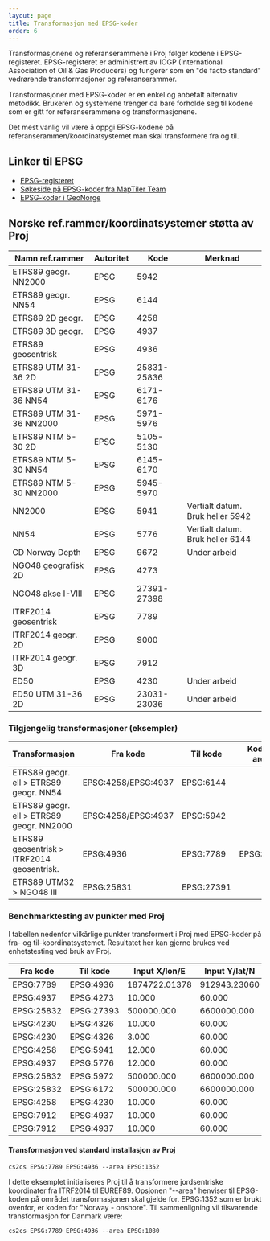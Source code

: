 ```yaml
---
layout: page
title: Transformasjon med EPSG-koder
order: 6
---
```


Transformasjonene og referanserammene i Proj følger kodene i EPSG-registeret. EPSG-registeret er administrert av IOGP (International Association of Oil & Gas Producers) og fungerer som en "de facto standard" vedrørende transformasjoner og referanserammer.		

Transformasjoner med EPSG-koder er en enkel og anbefalt alternativ metodikk. Brukeren og systemene trenger da bare forholde seg til kodene som er gitt for referanserammene og transformasjonene.		

Det mest vanlig vil være å oppgi EPSG-kodene på referanserammen/koordinatsystemet man skal transformere fra og til.		

## Linker til EPSG

* [EPSG-registeret](https://epsg.org/home.html)
* [Søkeside på EPSG-koder fra MapTiler Team](https://epsg.io/)
* [EPSG-koder i GeoNorge](https://register.geonorge.no/epsg-koder)

## Norske ref.rammer/koordinatsystemer støtta av Proj

| Namn ref.rammer         | Autoritet | Kode        | Merknad                          |
| ----------------------- | --------- | ----------- | -------------------------------- |
| ETRS89 geogr. NN2000    | EPSG      |        5942 |                                  |
| ETRS89 geogr. NN54      | EPSG      |        6144 |                                  |
| ETRS89 2D geogr.        | EPSG      |        4258 |                                  |
| ETRS89 3D geogr.        | EPSG      |        4937 |                                  |
| ETRS89 geosentrisk      | EPSG      |        4936 |                                  |
| ETRS89 UTM 31-36 2D     | EPSG      | 25831-25836 |                                  |
| ETRS89 UTM 31-36 NN54   | EPSG      |   6171-6176 |                                  |
| ETRS89 UTM 31-36 NN2000 | EPSG      |   5971-5976 |                                  |
| ETRS89 NTM 5-30 2D      | EPSG      |   5105-5130 |                                  |
| ETRS89 NTM 5-30 NN54    | EPSG      |   6145-6170 |                                  |
| ETRS89 NTM 5-30 NN2000  | EPSG      |   5945-5970 |                                  |
| NN2000                  | EPSG      |        5941 | Vertialt datum. Bruk heller 5942 |
| NN54                    | EPSG      |        5776 | Vertialt datum. Bruk heller 6144 |
| CD Norway Depth         | EPSG      |        9672 | Under arbeid                     |
| NGO48 geografisk 2D     | EPSG      |        4273 |                                  |
| NGO48 akse I-VIII       | EPSG      | 27391-27398 |                                  |
| ITRF2014 geosentrisk    | EPSG      |        7789 |                                  |
| ITRF2014 geogr. 2D      | EPSG      |        9000 |                                  |
| ITRF2014 geogr. 3D      | EPSG      |        7912 |                                  |
| ED50                    | EPSG      |        4230 | Under arbeid                     |
| ED50 UTM 31-36 2D       | EPSG      | 23031-23036 | Under arbeid                     |


### Tilgjengelig transformasjoner (eksempler)

| Transformasjon                             | Fra kode            | Til kode       | Kode - area |
| ------------------------------------------ | ------------------- | -------------- | ----------- |
| ETRS89 geogr. ell > ETRS89 geogr. NN54     | EPSG:4258/EPSG:4937 |      EPSG:6144 |             |
| ETRS89 geogr. ell > ETRS89 geogr. NN2000   | EPSG:4258/EPSG:4937 |      EPSG:5942 |             |
| ETRS89 geosentrisk > ITRF2014 geosentrisk. |           EPSG:4936 |      EPSG:7789 |   EPSG:1352 |
| ETRS89 UTM32 > NGO48 III                   |          EPSG:25831 |     EPSG:27391 |             |


### Benchmarktesting av punkter med Proj

I tabellen nedenfor vilkårlige punkter transformert i Proj med EPSG-koder på fra- og til-koordinatsystemet. Resultatet her kan gjerne brukes ved enhetstesting ved bruk av Proj.

| Fra kode   | Til kode   | Input X/lon/E  | Input Y/lat/N | Input Z/h/H    | Epoke    | Output X/lon/E  | Output Y/lat/N  | Output Z/h/H    | Områdekode |
| ---------- | ---------- | -------------- | ------------- | -------------- | -------- | --------------- | --------------- | ----------------| ---------- | 
|  EPSG:7789 |  EPSG:4936 |  1874722.01378 |  912943.23060 |  6007499.79547 |  2020.00 |  1874722.639045 |   912942.995053 |  6007499.589109 |          - |
|  EPSG:4937 |  EPSG:4273 |         10.000 |        60.000 |              - |        - | 10.004772119609 | 59.999247563843 |               - |          - |
| EPSG:25832 | EPSG:27393 |     500000.000 |   6600000.000 |              - |        - |     -97197.1595 |     172511.9003 |               - |          - |
|  EPSG:4230 |  EPSG:4326 |         10.000 |        60.000 |              - |        - |  9.998594123185 | 59.999544266822 |               - |          - |
|  EPSG:4230 |  EPSG:4326 |          3.000 |        60.000 |              - |        - |  2.998327769141 | 59.999460761204 |               - |          - |
|  EPSG:4258 |  EPSG:5941 |         12.000 |        60.000 |        100.000 |        - |          12.000 |          60.000 |       64.266998 |          - |
|  EPSG:4937 |  EPSG:5776 |         12.000 |        60.000 |        100.000 |        - |          12.000 |          60.000 |       64.054001 |          - |
| EPSG:25832 |  EPSG:5972 |     500000.000 |   6600000.000 |        100.000 |        - |      500000.000 |     6600000.000 |       58.042431 |          - |
| EPSG:25832 |  EPSG:6172 |     500000.000 |   6600000.000 |        100.000 |        - |      500000.000 |     6600000.000 |       58.039824 |          - |
|  EPSG:4258 |  EPSG:4230 |         10.000 |        60.000 |              - |        - | 10.001392846773 | 60.000445365016 |               - |  EPSG:1182 |
|  EPSG:7912 |  EPSG:4937 |         10.000 |        60.000 |        100.000 |  2020.00 |  9.999991914885 | 59.999995109525 |       99.866247 |          - |
|  EPSG:7912 |  EPSG:4937 |         10.000 |        60.000 |        100.000 |  2010.00 |  9.999994722263 | 59.999996478159 |       99.913505 |          - |


#### Transformasjon ved standard installasjon av Proj

``cs2cs EPSG:7789 EPSG:4936 --area EPSG:1352``

I dette eksemplet initialiseres Proj til å transformere jordsentriske koordinater fra ITRF2014 til EUREF89. Opsjonen "--area" henviser til EPSG-koden på området transformasjonen skal gjelde for. EPSG:1352 som er brukt ovenfor, er koden for "Norway - onshore". Til sammenligning vil tilsvarende transformasjon for Danmark være:

``cs2cs EPSG:7789 EPSG:4936 --area EPSG:1080``
